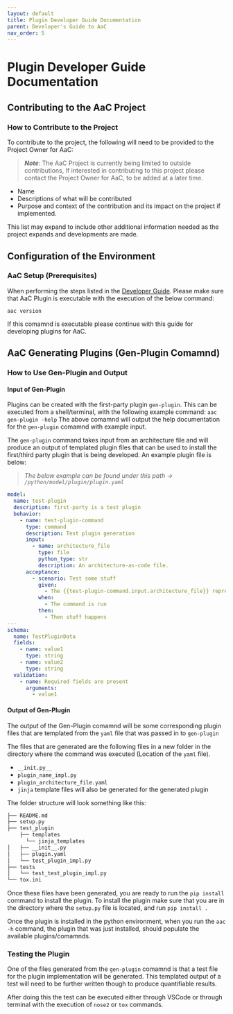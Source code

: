 ```yaml
---
layout: default
title: Plugin Developer Guide Documentation
parent: Developer's Guide to AaC
nav_order: 5
---
```


# Plugin Developer Guide Documentation

## Contributing to the AaC Project

### How to Contribute to the Project

To contribute to the project, the following will need to be provided to the Project Owner for AaC:
>***Note***: The AaC Project is currently being limited to outside contributions, If interested in contributing to this project please contact the Project Owner for AaC, 
> to be added at a later time.

- Name
- Descriptions of what will be contributed
- Purpose and context of the contribution and its impact on the project if implemented. 

This list may expand to include other additional information needed as the project expands and developments are made.

## Configuration of the Environment

### AaC Setup (Prerequisites)

When performing the steps listed in the [Developer Guide](./index.md). Please make sure that AaC Plugin is executable with the execution of the below command:

`aac version`

If this comamnd is executable please continue with this guide for developing plugins for AaC. 

## AaC Generating Plugins (Gen-Plugin Comamnd)

### How to Use Gen-Plugin and Output

#### Input of Gen-Plugin

Plugins can be created with the first-party plugin `gen-plugin`. This can be executed from a shell/terminal, with the following example command:
`aac gen-plugin -help`
The above comamnd will output the help documentation for the `gen-plugin` comamnd with example input.

The `gen-plugin` command takes input from an architecture file and will produce an output of templated plugin files that can be used to install the first/third party plugin that is being developed. An example plugin file is below:
> *The below example can be found under this path -> `/python/model/plugin/plugin.yaml`*

```yaml
model:
  name: test-plugin
  description: first-party is a test plugin
  behavior:
    - name: test-plugin-command
      type: command
      description: Test plugin generation
      input:
        - name: architecture_file
          type: file
          python_type: str
          description: An architecture-as-code file.
      acceptance:
        - scenario: Test some stuff
          given:
            - The {{test-plugin-command.input.architecture_file}} represent a valid system architecture.
          when:
            - The command is run
          then:
            - Then stuff happens
---
schema:
  name: TestPluginData
  fields:
    - name: value1
      type: string
    - name: value2
      type: string
  validation:
    - name: Required fields are present
      arguments:
        - value1
```

#### Output of Gen-Plugin

The output of the Gen-Plugin comamnd will be some corresponding plugin files that are templated from the `yaml` file that was passed in to `gen-plugin`

The files that are generated are the following files in a new folder in the directory where the command was executed (Location of the `yaml` file).

- `__init.py__`
- `plugin_name_impl.py`
- `plugin_architecture_file.yaml`
- `jinja` template files will also be generated for the generated plugin

The folder structure will look something like this:

```markdown
├── README.md
├── setup.py
├── test_plugin
    ├── templates
      └── jinja_templates
│   ├── __init__.py
│   ├── plugin.yaml
│   └── test_plugin_impl.py
├── tests
│   └── test_test_plugin_impl.py
└── tox.ini
```

Once these files have been generated, you are ready to run the `pip install` command to install the plugin.
To install the plugin make sure that you are in the directory where the `setup.py` file is located, and run `pip install .`

Once the plugin is installed in the python environment, when you run the `aac -h` command, the plugin that was just installed, should populate the available plugins/comamnds.

### Testing the Plugin

One of the files generated from the `gen-plugin` comamnd is that a test file for the plugin implementation will be generated. This templated output of a test will need to be further written though to produce quantifiable results. 

After doing this the test can be executed either through VSCode or through terminal with the execution of `nose2` or `tox` commands. 

###
